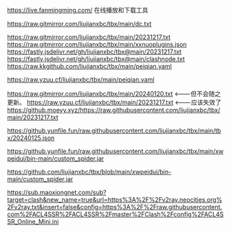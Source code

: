 https://live.fanmingming.com/
在线播放和下载工具

https://raw.gitmirror.com/liujianxbc/tbx/main/dc.txt

https://raw.gitmirror.com/liujianxbc/tbx/main/20231217.txt
https://raw.gitmirror.com/liujianxbc/tbx/main/xxnuoplugins.json
https://fastly.jsdelivr.net/gh/liujianxbc/tbx@main/20231217.txt
https://fastly.jsdelivr.net/gh/liujianxbc/tbx@main/clashnode.txt
https://raw.kkgithub.com/liujianxbc/tbx/main/peiqian.yaml

https://raw.yzuu.cf/liujianxbc/tbx/main/peiqian.yaml


https://raw.gitmirror.com/liujianxbc/tbx/main/20240120.txt       <---但不会随之更新。
https://raw.yzuu.cf/liujianxbc/tbx/main/20231217.txt          <---应该失效了
https://github.moeyy.xyz/https://raw.githubusercontent.com/liujianxbc/tbx/main/20231217.txt

https://github.yunfile.fun/raw.githubusercontent.com/liujianxbc/tbx/main/tbx/20240125.json

https://github.yunfile.fun/raw.githubusercontent.com/liujianxbc/tbx/main/xwpeidui/bin-main/custom_spider.jar

https://github.com/liujianxbc/tbx/blob/main/xwpeidui/bin-main/custom_spider.jar

https://sub.maoxiongnet.com/sub?target=clash&new_name=true&url=https%3A%2F%2Fv2ray.neocities.org%2Fv2ray.txt&insert=false&config=https%3A%2F%2Fraw.githubusercontent.com%2FACL4SSR%2FACL4SSR%2Fmaster%2FClash%2Fconfig%2FACL4SSR_Online_Mini.ini
